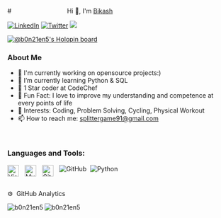 #&emsp;&emsp;&emsp;&emsp;&emsp;&emsp;&emsp;&emsp;&emsp;Hi 👋, I'm <a href="https://github.com/b0n21en5" rel="nofollow" >Bikash</a>


[![LinkedIn](https://img.shields.io/badge/-Bikash-blue?style=flat-square&logo=Linkedin&logoColor=white&link=https://www.linkedin.com/in/bikash-nath-4851a5243/)](https://www.linkedin.com/in/bikash-nath-4851a5243/)
[![Twitter](https://img.shields.io/twitter/follow/BikashN42135012?label=Follow)](https://twitter.com/BikashN42135012)
![](https://komarev.com/ghpvc/?username=b0n21en5&color=brightgreen)

[![@b0n21en5's Holopin board](https://holopin.io/api/user/board?user=b0n21en5)](https://holopin.io/@b0n21en5)

### About Me

- 👀 I'm currently working on opensource projects:)
- 🌱 I’m currently learning Python & SQL
- 👯 1 Star coder at CodeChef
- 🤔 Fun Fact: I love to improve my understanding and competence at every points of life
- 💬 Interests: Coding, Problem Solving, Cycling, Physical Workout
- 📫 How to reach me: splittergame91@gmail.com
<br />




### Languages and Tools:


<img align="left" alt="Visual Studio Code" width="26px" src="https://cdn.jsdelivr.net/gh/devicons/devicon/icons/vscode/vscode-original.svg" style="padding-right:10px;" />
<img align="left" alt="MySQL" width="26px" src="https://cdn.jsdelivr.net/gh/devicons/devicon/icons/mysql/mysql-original.svg" style="padding-right:10px;" />
<img align="left" alt="Git" width="26px" src="https://cdn.jsdelivr.net/gh/devicons/devicon/icons/git/git-original.svg" style="padding-right:10px;" />

<img align="left" alt="GitHub" src="https://img.shields.io/badge/-GitHub-181717?style=for-the-badge&logo=github" style="padding-right:5px;" />
<img align="left" alt="Python" src="http://img.shields.io/badge/-Python-3776AB?style=for-the-badge&logo=python&logoColor=ffffff" style="padding-right:5px;" />

<br />



#




<g-emoji class="g-emoji" alias='gear'  fallback-src="https://github.githubassets.com/images/icons/emoji/unicode/2699.png" >⚙️</g-emoji>
&nbsp;GitHub Analytics


<img align="left" alt="b0n21en5" src="https://github-readme-stats-eight-theta.vercel.app/api?username=b0n21en5&show_icons=true&theme=algolia&include_all_commits=true&count_private=true" style="max-width: 100%;" />
<img align="left" alt="b0n21en5" src="https://github-readme-stats-eight-theta.vercel.app/api/top-langs/?username=b0n21en5&layout=compact&langs_count=8&theme=algolia" style="max-width: 100%;" />









